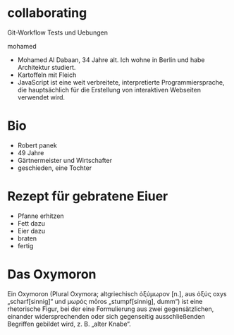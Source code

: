 # collaborating
Git-Workflow Tests und Uebungen

 mohamed
- Mohamed Al Dabaan, 34 Jahre alt. Ich wohne in Berlin und habe Architektur studiert.
- Kartoffeln mit Fleich
- JavaScript ist eine weit verbreitete, interpretierte Programmiersprache, die hauptsächlich für die Erstellung von interaktiven Webseiten verwendet wird.

# Bio
- Robert panek
- 49 Jahre
- Gärtnermeister und Wirtschafter
- geschieden, eine Tochter

# Rezept für gebratene Eiuer
- Pfanne erhitzen
- Fett dazu
- Eier dazu
- braten
- fertig

# Das Oxymoron
Ein Oxymoron (Plural Oxymora; altgriechisch ὀξύμωρον [n.], aus ὀξύς oxys „scharf[sinnig]“ und μωρός mōros „stumpf[sinnig], dumm“) ist eine rhetorische Figur, bei der eine Formulierung aus zwei gegensätzlichen, einander widersprechenden oder sich gegenseitig ausschließenden Begriffen gebildet wird, z. B. „alter Knabe“.



